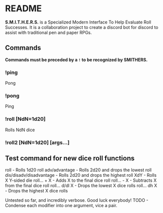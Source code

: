 # README
**S.M.I.T.H.E.R.S.** is a Specialized Modern Interface To Help Evaluate Roll Successes. It is a collaboration project to create a discord bot for discord to assist with traditional pen and paper RPGs.

## Commands
__Commands must be preceded by a `!` to be recognized by SMITHERS.__

### !ping
Pong

### !pong
Ping

### !roll [NdN=1d20]

Rolls NdN dice


### !roll2 [NdN=1d20] [args...]

Test command for new dice roll functions
-----
roll - Rolls 1d20
roll adv/advantage - Rolls 2d20 and drops the lowest
roll dis/disadv/disadvantage - Rolls 2d20 and drops the highest
roll XdY - Rolls X Y-sided die
roll... + X - Adds X to the final dice roll
roll... - X - Subtracts X from the final dice roll
roll... d/dl X - Drops the lowest X dice rolls
roll... dh X - Drops the highest X dice rolls

Untested so far, and incredibly verbose. Good luck everybody!
TODO - Condense each modifier into one argument, vice a pair.